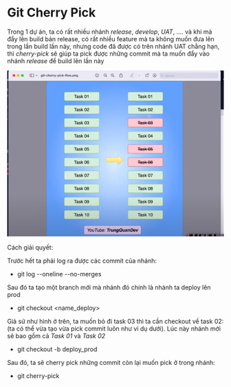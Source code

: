 # Git Cherry Pick

Trong 1 dự án, ta có rất nhiều nhánh *release*, *develop*, *UAT*, .... và khi mà đẩy lên build bản release, có rất nhiều feature mà ta không muốn đưa lên trong lần build lần này, nhưng code đã được có trên nhánh UAT chẳng hạn, thì *cherry-pick* sẽ giúp ta pick được những commit mà ta muốn đẩy vào nhánh *release* để build lên lần này

![Git Cherry Pick exp](assets/git-cherry-pick.png)

Cách giải quyết:

Trước hết ta phải log ra được các commit của nhánh:
- git log --oneline --no-merges

Sau đó ta tạo một branch mới mà nhánh đó chính là nhánh ta deploy lên prod
- git checkout <name_deploy>

Giả sử như hình ở trên, ta muốn bỏ đi task 03 thì ta cần checkout về task 02: (ta có thể vừa tạo vừa pick commit luôn như ví dụ dưới). Lúc này nhánh mới sẽ bao gồm cả *Task 01* và *Task 02*
- git checkout -b deploy_prod <hash-commit>

Sau đó, ta sẽ cherry pick những commit còn lại muốn pick ở trong nhánh:
- git cherry-pick <hash-commit>
  

